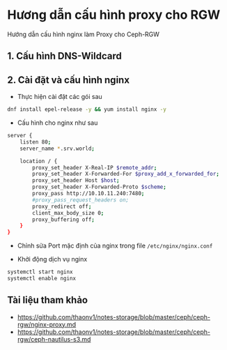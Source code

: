 # Hương dẫn cấu hình proxy cho RGW

Hướng dẫn cấu hình nginx làm Proxy cho Ceph-RGW

## 1. Cấu hình DNS-Wildcard

## 2. Cài đặt và cấu hình nginx

- Thực hiện cài đặt các gói sau

```sh
dnf install epel-release -y && yum install nginx -y
```

- Cấu hình cho nginx như sau

```sh
server {
	listen 80;
	server_name *.srv.world;

	location / {
		proxy_set_header X-Real-IP $remote_addr;
		proxy_set_header X-Forwarded-For $proxy_add_x_forwarded_for;
		proxy_set_header Host $host;
		proxy_set_header X-Forwarded-Proto $scheme;
		proxy_pass http://10.10.11.240:7480;
		#proxy_pass_request_headers on;
		proxy_redirect off;
		client_max_body_size 0;
		proxy_buffering off;
	}
}
```

- Chỉnh sửa Port mặc định của nginx trong file `/etc/nginx/nginx.conf`

- Khởi động dịch vụ nginx

```sh
systemctl start nginx
systemctl enable nginx
```

## Tài liệu tham khảo
- https://github.com/thaonv1/notes-storage/blob/master/ceph/ceph-rgw/nginx-proxy.md
- https://github.com/thaonv1/notes-storage/blob/master/ceph/ceph-rgw/ceph-nautilus-s3.md
